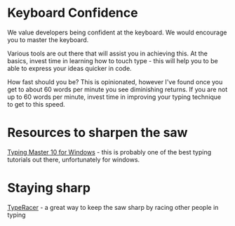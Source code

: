 # Keyboard Confidence

We value developers being confident at the keyboard. We would encourage you to master the keyboard.  

Various tools are out there that will assist you in achieving this. At the basics, invest time in learning how to touch type - this will help you to be able to express your ideas quicker in code.

How fast should you be? This is opinionated, however I've found once you get to about 60 words per minute you see diminishing returns. If you are not up to 60 words per minute, invest time in improving your typing technique to get to this speed.  

# Resources to sharpen the saw

[Typing Master 10 for Windows](http://www.typingmaster.com/) - this is probably one of the best typing tutorials out there, unfortunately for windows.

# Staying sharp  

[TypeRacer](http://play.typeracer.com/) - a great way to keep the saw sharp by racing other people in typing  
